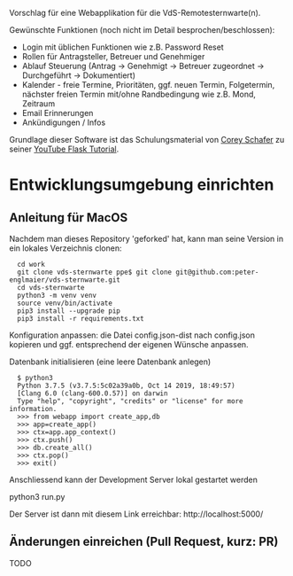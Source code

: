 Vorschlag für eine Webapplikation für die VdS-Remotesternwarte(n).

Gewünschte Funktionen (noch nicht im Detail besprochen/beschlossen):

* Login mit üblichen Funktionen wie z.B. Password Reset
* Rollen für Antragsteller, Betreuer und Genehmiger
* Ablauf Steuerung (Antrag -> Genehmigt -> Betreuer zugeordnet -> Durchgeführt -> Dokumentiert)
* Kalender - freie Termine, Prioritäten, ggf. neuen Termin, Folgetermin, nächster freien Termin mit/ohne Randbedingung wie z.B. Mond, Zeitraum
* Email Erinnerungen
* Ankündigungen / Infos

Grundlage dieser Software ist das Schulungsmaterial von [Corey Schafer](https://github.com/CoreyMSchafer/code_snippets/tree/master/Python/Flask_Blog) zu seiner [YouTube Flask Tutorial](https://www.youtube.com/@coreyms/playlists).


# Entwicklungsumgebung einrichten

## Anleitung für MacOS

Nachdem man dieses Repository 'geforked' hat, kann man seine Version in ein lokales Verzeichnis clonen:

```
  cd work
  git clone vds-sternwarte ppe$ git clone git@github.com:peter-englmaier/vds-sternwarte.git
  cd vds-sternwarte
  python3 -m venv venv
  source venv/bin/activate
  pip3 install --upgrade pip
  pip3 install -r requirements.txt
```

Konfiguration anpassen: die Datei config.json-dist nach config.json kopieren und ggf. entsprechend der eigenen Wünsche anpassen.

Datenbank initialisieren (eine leere Datenbank anlegen)

```
  $ python3
  Python 3.7.5 (v3.7.5:5c02a39a0b, Oct 14 2019, 18:49:57)
  [Clang 6.0 (clang-600.0.57)] on darwin
  Type "help", "copyright", "credits" or "license" for more information.
  >>> from webapp import create_app,db
  >>> app=create_app()
  >>> ctx=app.app_context()
  >>> ctx.push()
  >>> db.create_all()
  >>> ctx.pop()
  >>> exit()
```

Anschliessend kann der Development Server lokal gestartet werden

  python3 run.py

Der Server ist dann mit diesem Link erreichbar: http://localhost:5000/

## Änderungen einreichen (Pull Request, kurz: PR)

TODO

